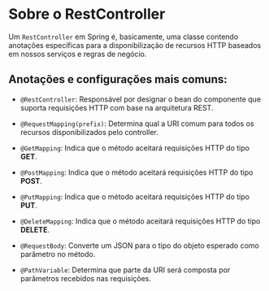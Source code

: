 # Sobre o RestController

Um `RestController` em Spring é, basicamente, uma classe contendo anotações específicas para a disponibilização de recursos HTTP baseados em nossos serviços e regras de negócio.

## Anotações e configurações mais comuns:

- `@RestController`: Responsável por designar o bean do componente que suporta requisições HTTP com base na arquitetura REST.

- `@RequestMapping(prefix)`: Determina qual a URI comum para todos os recursos disponibilizados pelo controller.

- `@GetMapping`: Indica que o método aceitará requisições HTTP do tipo **GET**.

- `@PostMapping`: Indica que o método aceitará requisições HTTP do tipo **POST**.

- `@PutMapping`: Indica que o método aceitará requisições HTTP do tipo **PUT**.

- `@DeleteMapping`: Indica que o método aceitará requisições HTTP do tipo **DELETE**.

- `@RequestBody`: Converte um JSON para o tipo do objeto esperado como parâmetro no método.

- `@PathVariable`: Determina que parte da URI será composta por parâmetros recebidos nas requisições.
